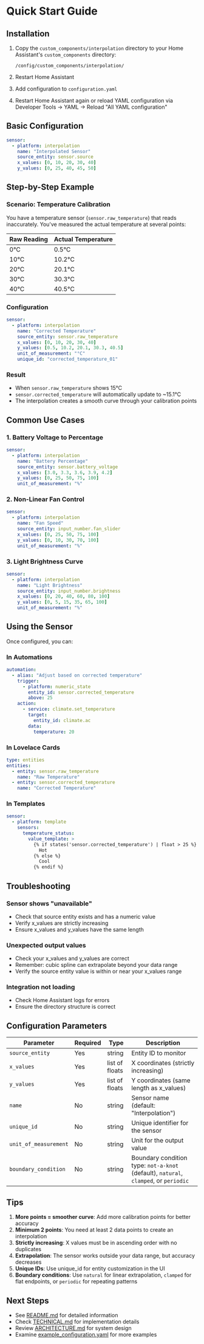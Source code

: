 # Quick Start Guide

## Installation

1. Copy the `custom_components/interpolation` directory to your Home Assistant's `custom_components` directory:

   ```
   /config/custom_components/interpolation/
   ```

2. Restart Home Assistant

3. Add configuration to `configuration.yaml`

4. Restart Home Assistant again or reload YAML configuration via Developer Tools → YAML → Reload "All YAML configuration"

## Basic Configuration

```yaml
sensor:
  - platform: interpolation
    name: "Interpolated Sensor"
    source_entity: sensor.source
    x_values: [0, 10, 20, 30, 40]
    y_values: [0, 25, 40, 45, 50]
```

## Step-by-Step Example

### Scenario: Temperature Calibration

You have a temperature sensor (`sensor.raw_temperature`) that reads inaccurately.
You've measured the actual temperature at several points:

| Raw Reading | Actual Temperature|
|-------------|-------------------|
| 0°C         | 0.5°C             |
| 10°C        | 10.2°C            |
| 20°C        | 20.1°C            |
| 30°C        | 30.3°C            |
| 40°C        | 40.5°C            |

### Configuration

```yaml
sensor:
  - platform: interpolation
    name: "Corrected Temperature"
    source_entity: sensor.raw_temperature
    x_values: [0, 10, 20, 30, 40]
    y_values: [0.5, 10.2, 20.1, 30.3, 40.5]
    unit_of_measurement: "°C"
    unique_id: "corrected_temperature_01"
```

### Result

- When `sensor.raw_temperature` shows 15°C
- `sensor.corrected_temperature` will automatically update to ~15.1°C
- The interpolation creates a smooth curve through your calibration points

## Common Use Cases

### 1. Battery Voltage to Percentage

```yaml
sensor:
  - platform: interpolation
    name: "Battery Percentage"
    source_entity: sensor.battery_voltage
    x_values: [3.0, 3.3, 3.6, 3.9, 4.2]
    y_values: [0, 25, 50, 75, 100]
    unit_of_measurement: "%"
```

### 2. Non-Linear Fan Control

```yaml
sensor:
  - platform: interpolation
    name: "Fan Speed"
    source_entity: input_number.fan_slider
    x_values: [0, 25, 50, 75, 100]
    y_values: [0, 10, 30, 70, 100]
    unit_of_measurement: "%"
```

### 3. Light Brightness Curve

```yaml
sensor:
  - platform: interpolation
    name: "Light Brightness"
    source_entity: input_number.brightness
    x_values: [0, 20, 40, 60, 80, 100]
    y_values: [0, 5, 15, 35, 65, 100]
    unit_of_measurement: "%"
```

## Using the Sensor

Once configured, you can:

### In Automations

```yaml
automation:
  - alias: "Adjust based on corrected temperature"
    trigger:
      - platform: numeric_state
        entity_id: sensor.corrected_temperature
        above: 25
    action:
      - service: climate.set_temperature
        target:
          entity_id: climate.ac
        data:
          temperature: 20
```

### In Lovelace Cards

```yaml
type: entities
entities:
  - entity: sensor.raw_temperature
    name: "Raw Temperature"
  - entity: sensor.corrected_temperature
    name: "Corrected Temperature"
```

### In Templates

```yaml
sensor:
  - platform: template
    sensors:
      temperature_status:
        value_template: >
          {% if states('sensor.corrected_temperature') | float > 25 %}
            Hot
          {% else %}
            Cool
          {% endif %}
```

## Troubleshooting

### Sensor shows "unavailable"

- Check that source entity exists and has a numeric value
- Verify x_values are strictly increasing
- Ensure x_values and y_values have the same length

### Unexpected output values

- Check your x_values and y_values are correct
- Remember: cubic spline can extrapolate beyond your data range
- Verify the source entity value is within or near your x_values range

### Integration not loading

- Check Home Assistant logs for errors
- Ensure the directory structure is correct

## Configuration Parameters

| Parameter | Required | Type | Description |
|-----------|----------|------|-------------|
| `source_entity` | Yes | string | Entity ID to monitor |
| `x_values` | Yes | list of floats | X coordinates (strictly increasing) |
| `y_values` | Yes | list of floats | Y coordinates (same length as x_values) |
| `name` | No | string | Sensor name (default: "Interpolation") |
| `unique_id` | No | string | Unique identifier for the sensor |
| `unit_of_measurement` | No | string | Unit for the output value |
| `boundary_condition` | No | string | Boundary condition type: `not-a-knot` (default), `natural`, `clamped`, or `periodic` |

## Tips

1. **More points = smoother curve**: Add more calibration points for better accuracy
2. **Minimum 2 points**: You need at least 2 data points to create an interpolation
3. **Strictly increasing**: X values must be in ascending order with no duplicates
4. **Extrapolation**: The sensor works outside your data range, but accuracy decreases
5. **Unique IDs**: Use unique_id for entity customization in the UI
6. **Boundary conditions**: Use `natural` for linear extrapolation, `clamped` for flat endpoints, or `periodic` for repeating patterns

## Next Steps

- See [README.md](README.md) for detailed information
- Check [TECHNICAL.md](TECHNICAL.md) for implementation details
- Review [ARCHITECTURE.md](ARCHITECTURE.md) for system design
- Examine [example_configuration.yaml](example_configuration.yaml) for more examples
